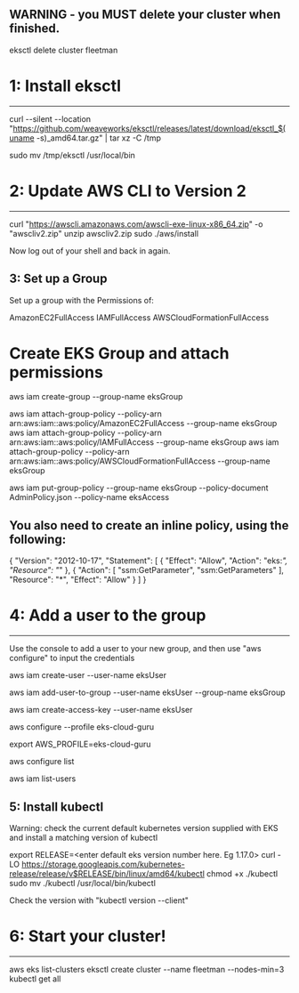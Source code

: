 WARNING - you MUST delete your cluster when finished.
-----------------------------------------------------

eksctl delete cluster fleetman


# 1: Install eksctl
------------------

curl --silent --location "https://github.com/weaveworks/eksctl/releases/latest/download/eksctl_$(uname -s)_amd64.tar.gz" | tar xz -C /tmp

sudo mv /tmp/eksctl /usr/local/bin

# 2: Update AWS CLI to Version 2
------------------------------

curl "https://awscli.amazonaws.com/awscli-exe-linux-x86_64.zip" -o "awscliv2.zip"
unzip awscliv2.zip
sudo ./aws/install

Now log out of your shell and back in again.

3: Set up a Group
-----------------

Set up a group with the Permissions of:

AmazonEC2FullAccess
IAMFullAccess
AWSCloudFormationFullAccess

# Create EKS Group and attach permissions
aws iam create-group --group-name eksGroup

aws iam attach-group-policy --policy-arn arn:aws:iam::aws:policy/AmazonEC2FullAccess --group-name eksGroup
aws iam attach-group-policy --policy-arn arn:aws:iam::aws:policy/IAMFullAccess --group-name eksGroup
aws iam attach-group-policy --policy-arn arn:aws:iam::aws:policy/AWSCloudFormationFullAccess --group-name eksGroup

aws iam put-group-policy --group-name eksGroup --policy-document AdminPolicy.json --policy-name eksAccess

You also need to create an inline policy, using the following:
--------------------------------------------------------------

{
  "Version": "2012-10-17",
  "Statement": [
    {
      "Effect": "Allow",
      "Action": "eks:*",
      "Resource": "*"
    },
    {
      "Action": [
        "ssm:GetParameter",
        "ssm:GetParameters"
      ],
      "Resource": "*",
      "Effect": "Allow"
    }
  ]
}


# 4: Add a user to the group
--------------------------

Use the console to add a user to your new group, and then use "aws configure" to input the credentials

aws iam create-user --user-name eksUser

aws iam add-user-to-group --user-name eksUser --group-name eksGroup

aws iam create-access-key --user-name eksUser

aws configure --profile eks-cloud-guru

export AWS_PROFILE=eks-cloud-guru

aws configure list

aws iam list-users

5: Install kubectl
------------------

Warning: check the current default kubernetes version supplied with EKS and install a matching version of kubectl

export RELEASE=<enter default eks version number here. Eg 1.17.0>
curl -LO https://storage.googleapis.com/kubernetes-release/release/v$RELEASE/bin/linux/amd64/kubectl
chmod +x ./kubectl
sudo mv ./kubectl /usr/local/bin/kubectl

Check the version with "kubectl version --client"


# 6: Start your cluster!
----------------------

aws eks list-clusters
eksctl create cluster --name fleetman --nodes-min=3
kubectl get all


